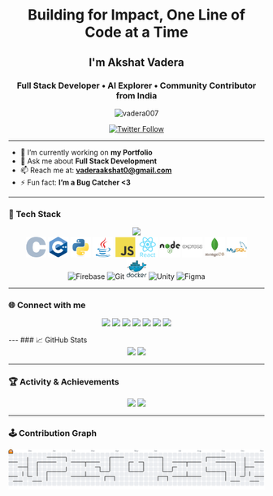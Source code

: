 <h1 align="center">Building for Impact, One Line of Code at a Time</h1>
<h2 align="center">I'm Akshat Vadera</h2>
<h3 align="center">Full Stack Developer • AI Explorer • Community Contributor from India</h3>

<p align="center">
  <img src="https://komarev.com/ghpvc/?username=vadera007&label=Profile%20views&color=0e75b6&style=flat" alt="vadera007" />
</p>

<p align="center">
  <a href="https://twitter.com/akshatvadera" target="_blank">
    <img src="https://img.shields.io/twitter/follow/akshatvadera?logo=twitter&style=for-the-badge" alt="Twitter Follow" />
  </a>
</p>

---

- 🔭 I’m currently working on **my Portfolio**
- 💬 Ask me about **Full Stack Development**
- 📫 Reach me at: **vaderaakshat0@gmail.com**
- ⚡ Fun fact: **I’m a Bug Catcher <3**

---

### 🚀 Tech Stack

<div align="center">
  <img src="https://skillicons.dev/icons?i=ts,nextjs,tailwind,storybook,graphql,go,rust,nestjs,py,aws" height="60" />
</div>

<div align="center">
  <img src="https://raw.githubusercontent.com/devicons/devicon/master/icons/c/c-original.svg" width="40" alt="C" />
  <img src="https://raw.githubusercontent.com/devicons/devicon/master/icons/cplusplus/cplusplus-original.svg" width="40" alt="C++" />
  <img src="https://raw.githubusercontent.com/devicons/devicon/master/icons/python/python-original.svg" width="40" alt="Python" />
  <img src="https://raw.githubusercontent.com/devicons/devicon/master/icons/java/java-original.svg" width="40" alt="Java" />
  <img src="https://raw.githubusercontent.com/devicons/devicon/master/icons/javascript/javascript-original.svg" width="40" alt="JavaScript" />
  <img src="https://raw.githubusercontent.com/devicons/devicon/master/icons/react/react-original-wordmark.svg" width="40" alt="React" />
  <img src="https://raw.githubusercontent.com/devicons/devicon/master/icons/nodejs/nodejs-original-wordmark.svg" width="40" alt="Node.js" />
  <img src="https://raw.githubusercontent.com/devicons/devicon/master/icons/express/express-original-wordmark.svg" width="40" alt="Express" />
  <img src="https://raw.githubusercontent.com/devicons/devicon/master/icons/mongodb/mongodb-original-wordmark.svg" width="40" alt="MongoDB" />
  <img src="https://raw.githubusercontent.com/devicons/devicon/master/icons/mysql/mysql-original-wordmark.svg" width="40" alt="MySQL" />
  <img src="https://www.vectorlogo.zone/logos/firebase/firebase-icon.svg" width="40" alt="Firebase" />
  <img src="https://www.vectorlogo.zone/logos/git-scm/git-scm-icon.svg" width="40" alt="Git" />
  <img src="https://raw.githubusercontent.com/devicons/devicon/master/icons/docker/docker-original-wordmark.svg" width="40" alt="Docker" />
  <img src="https://www.vectorlogo.zone/logos/unity3d/unity3d-icon.svg" width="40" alt="Unity" />
  <img src="https://www.vectorlogo.zone/logos/figma/figma-icon.svg" width="40" alt="Figma" />
</div>

---

### 🌐 Connect with me

<p align="center">
  <a href="https://twitter.com/akshatvadera" target="_blank"><img src="https://img.shields.io/static/v1?message=Twitter&logo=twitter&label=&color=1DA1F2&logoColor=white&style=for-the-badge" /></a>
  <a href="https://linkedin.com/in/akshatvadera" target="_blank"><img src="https://img.shields.io/static/v1?message=LinkedIn&logo=linkedin&label=&color=0077B5&logoColor=white&style=for-the-badge" /></a>
  <a href="https://instagram.com/_akshat.vadera_" target="_blank"><img src="https://img.shields.io/static/v1?message=Instagram&logo=instagram&label=&color=E4405F&logoColor=white&style=for-the-badge" /></a>
  <a href="https://www.codechef.com/users/akshat_vadera" target="_blank"><img src="https://img.shields.io/static/v1?message=Codechef&logo=codechef&label=&color=5B4638&logoColor=white&style=for-the-badge" /></a>
  <a href="https://codeforces.com/profile/akshat_vadera" target="_blank"><img src="https://img.shields.io/static/v1?message=Codeforces&logo=codeforces&label=&color=1F8ACB&logoColor=white&style=for-the-badge" /></a>
  <a href="https://leetcode.com/u/CODWU0qait" target="_blank"><img src="https://img.shields.io/static/v1?message=LeetCode&logo=leetcode&label=&color=FFA116&logoColor=white&style=for-the-badge" /></a>
  <a href="https://auth.geeksforgeeks.org/user/vaderaaagj5" target="_blank"><img src="https://img.shields.io/static/v1?message=GeeksforGeeks&logo=geeksforgeeks&label=&color=0F9D58&logoColor=white&style=for-the-badge" /></a>
</p>
---
### 📈 GitHub Stats

<div align="center">
  <img src="https://github-readme-stats.vercel.app/api/top-langs?username=vadera007&show_icons=true&locale=en&layout=compact" height="150" />
  <img src="https://github-readme-stats.vercel.app/api?username=vadera007&show_icons=true&locale=en" height="150" />
</div>

---
### 🏆 Activity & Achievements

<div align="center">
  <img src="https://streak-stats.demolab.com?user=vadera007&theme=dracula&hide_border=false&border_radius=5" height="150" />
  <img src="https://github-profile-trophy.vercel.app/?username=vadera007&theme=dracula&margin-w=10&no-frame=false" height="150" />
</div>

---

### 🕹 Contribution Graph

<picture>
  <source media="(prefers-color-scheme: dark)" srcset="https://raw.githubusercontent.com/vadera007/vadera007/output/pacman-contribution-graph-dark.svg">
  <source media="(prefers-color-scheme: light)" srcset="https://raw.githubusercontent.com/vadera007/vadera007/output/pacman-contribution-graph.svg">
  <img alt="Contribution graph" src="https://raw.githubusercontent.com/vadera007/vadera007/output/pacman-contribution-graph.svg">
</picture>
